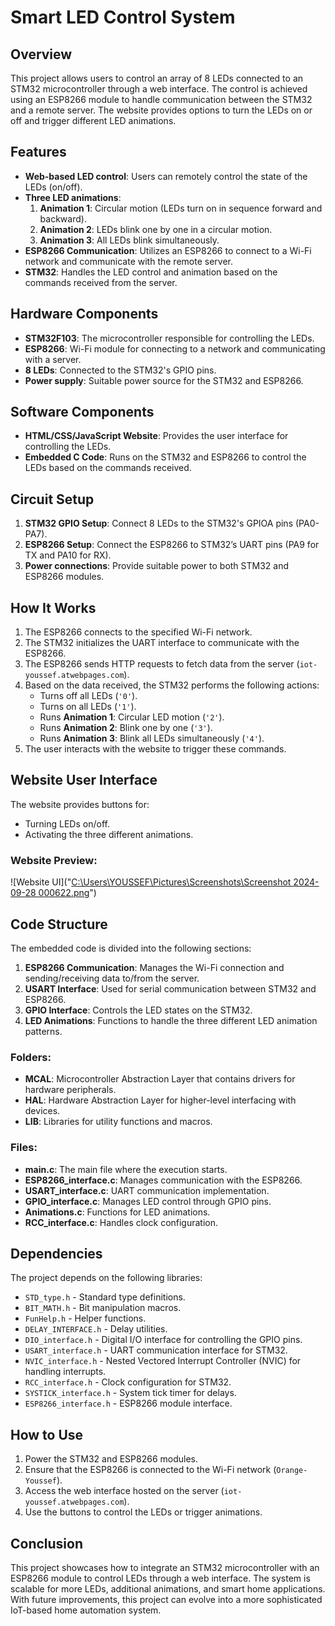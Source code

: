 # Smart LED Control System

## Overview
This project allows users to control an array of 8 LEDs connected to an STM32 microcontroller through a web interface. The control is achieved using an ESP8266 module to handle communication between the STM32 and a remote server. The website provides options to turn the LEDs on or off and trigger different LED animations.

## Features
- **Web-based LED control**: Users can remotely control the state of the LEDs (on/off).
- **Three LED animations**:
  1. **Animation 1**: Circular motion (LEDs turn on in sequence forward and backward).
  2. **Animation 2**: LEDs blink one by one in a circular motion.
  3. **Animation 3**: All LEDs blink simultaneously.
- **ESP8266 Communication**: Utilizes an ESP8266 to connect to a Wi-Fi network and communicate with the remote server.
- **STM32**: Handles the LED control and animation based on the commands received from the server.

## Hardware Components
- **STM32F103**: The microcontroller responsible for controlling the LEDs.
- **ESP8266**: Wi-Fi module for connecting to a network and communicating with a server.
- **8 LEDs**: Connected to the STM32's GPIO pins.
- **Power supply**: Suitable power source for the STM32 and ESP8266.

## Software Components
- **HTML/CSS/JavaScript Website**: Provides the user interface for controlling the LEDs.
- **Embedded C Code**: Runs on the STM32 and ESP8266 to control the LEDs based on the commands received.

## Circuit Setup
1. **STM32 GPIO Setup**: Connect 8 LEDs to the STM32's GPIOA pins (PA0-PA7).
2. **ESP8266 Setup**: Connect the ESP8266 to STM32’s UART pins (PA9 for TX and PA10 for RX).
3. **Power connections**: Provide suitable power to both STM32 and ESP8266 modules.

## How It Works
1. The ESP8266 connects to the specified Wi-Fi network.
2. The STM32 initializes the UART interface to communicate with the ESP8266.
3. The ESP8266 sends HTTP requests to fetch data from the server (`iot-youssef.atwebpages.com`).
4. Based on the data received, the STM32 performs the following actions:
   - Turns off all LEDs (`'0'`).
   - Turns on all LEDs (`'1'`).
   - Runs **Animation 1**: Circular LED motion (`'2'`).
   - Runs **Animation 2**: Blink one by one (`'3'`).
   - Runs **Animation 3**: Blink all LEDs simultaneously (`'4'`).
5. The user interacts with the website to trigger these commands.

## Website User Interface
The website provides buttons for:
- Turning LEDs on/off.
- Activating the three different animations.

### Website Preview:
![Website UI]("[C:\Users\YOUSSEF\Pictures\Screenshots\Screenshot 2024-09-28 000622.png](https://github.com/yousseeff322/LED_CONTROL_IOT/blob/main/Screenshot%202024-09-28%20000622.png?raw=true)")

## Code Structure
The embedded code is divided into the following sections:
1. **ESP8266 Communication**: Manages the Wi-Fi connection and sending/receiving data to/from the server.
2. **USART Interface**: Used for serial communication between STM32 and ESP8266.
3. **GPIO Interface**: Controls the LED states on the STM32.
4. **LED Animations**: Functions to handle the three different LED animation patterns.

### Folders:
- **MCAL**: Microcontroller Abstraction Layer that contains drivers for hardware peripherals.
- **HAL**: Hardware Abstraction Layer for higher-level interfacing with devices.
- **LIB**: Libraries for utility functions and macros.

### Files:
- **main.c**: The main file where the execution starts.
- **ESP8266_interface.c**: Manages communication with the ESP8266.
- **USART_interface.c**: UART communication implementation.
- **GPIO_interface.c**: Manages LED control through GPIO pins.
- **Animations.c**: Functions for LED animations.
- **RCC_interface.c**: Handles clock configuration.

## Dependencies
The project depends on the following libraries:
- `STD_type.h` - Standard type definitions.
- `BIT_MATH.h` - Bit manipulation macros.
- `FunHelp.h` - Helper functions.
- `DELAY_INTERFACE.h` - Delay utilities.
- `DIO_interface.h` - Digital I/O interface for controlling the GPIO pins.
- `USART_interface.h` - UART communication interface for STM32.
- `NVIC_interface.h` - Nested Vectored Interrupt Controller (NVIC) for handling interrupts.
- `RCC_interface.h` - Clock configuration for STM32.
- `SYSTICK_interface.h` - System tick timer for delays.
- `ESP8266_interface.h` - ESP8266 module interface.

## How to Use
1. Power the STM32 and ESP8266 modules.
2. Ensure that the ESP8266 is connected to the Wi-Fi network (`Orange-Youssef`).
3. Access the web interface hosted on the server (`iot-youssef.atwebpages.com`).
4. Use the buttons to control the LEDs or trigger animations.



## Conclusion
This project showcases how to integrate an STM32 microcontroller with an ESP8266 module to control LEDs through a web interface. The system is scalable for more LEDs, additional animations, and smart home applications. With future improvements, this project can evolve into a more sophisticated IoT-based home automation system.
